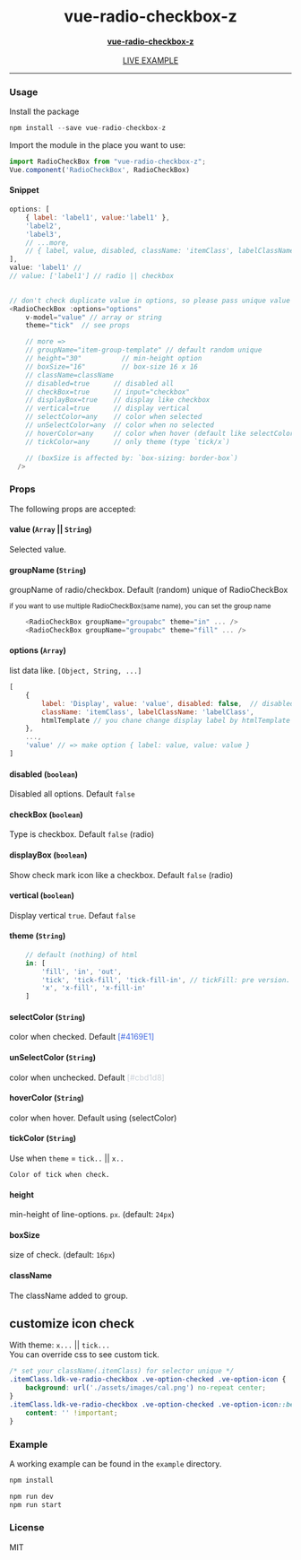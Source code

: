 <div align="center">
    <h1>vue-radio-checkbox-z</h1>
    <strong>
        <a href="https://github.com/delpikye-v/vue-radio-checkbox">vue-radio-checkbox-z</a>
    </strong>
    <br />
    <br />
    <a href="https://codesandbox.io/s/vue-radio-checkbox-z-xml00">LIVE EXAMPLE</a>
</div>

---

### Usage
Install the package
```js
npm install --save vue-radio-checkbox-z
```

Import the module in the place you want to use:
```js
import RadioCheckBox from "vue-radio-checkbox-z";
Vue.component('RadioCheckBox', RadioCheckBox)
```

#### Snippet
```js
options: [
    { label: 'label1', value:'label1' },
    'label2',
    'label3',
    // ...more,
    // { label, value, disabled, className: 'itemClass', labelClassName: 'labelClass' }
],
value: 'label1' //
// value: ['label1'] // radio || checkbox
 

// don't check duplicate value in options, so please pass unique value
<RadioCheckBox :options="options"
    v-model="value" // array or string
    theme="tick"  // see props

    // more => 
    // groupName="item-group-template" // default random unique
    // height="30"          // min-height option
    // boxSize="16"         // box-size 16 x 16 
    // className=className
    // disabled=true      // disabled all
    // checkBox=true      // input="checkbox"
    // displayBox=true    // display like checkbox
    // vertical=true      // display vertical
    // selectColor=any    // color when selected
    // unSelectColor=any  // color when no selected
    // hoverColor=any     // color when hover (default like selectColor)
    // tickColor=any      // only theme (type `tick/x`)

    // (boxSize is affected by: `box-sizing: border-box`)
  />
```

### Props

The following props are accepted:

#### value (`Array` || `String`)

Selected value.

#### groupName (`String`)
<p>groupName of radio/checkbox. Default (random) unique of RadioCheckBox</p>

<small>if you want to use multiple RadioCheckBox(same name), you can set the group name</small>
```js
    <RadioCheckBox groupName="groupabc" theme="in" ... />
    <RadioCheckBox groupName="groupabc" theme="fill" ... />
```

#### options (`Array`)
list data like. `[Object, String, ...]`
```js
[
    {
        label: 'Display', value: 'value', disabled: false,  // disabled option
        className: 'itemClass', labelClassName: 'labelClass',
        htmlTemplate // you chane change display label by htmlTemplate
    },
    ...,
    'value' // => make option { label: value, value: value }
]
```

#### disabled (`boolean`)
Disabled all options. Default `false`

#### checkBox (`boolean`)
Type is checkbox. Default `false` (radio)


#### displayBox (`boolean`)
Show check mark icon like a checkbox. Default `false` (radio)


#### vertical (`boolean`)
Display vertical `true`. Defaut `false`


#### theme (`String`)
```js 
    // default (nothing) of html
    in: [
        'fill', 'in', 'out', 
        'tick', 'tick-fill', 'tick-fill-in', // tickFill: pre version.
        'x', 'x-fill', 'x-fill-in'
    ]
```


#### selectColor (`String`)
color when checked. Default <span style="color: #4169E1">[#4169E1]</span>


#### unSelectColor (`String`)
color when unchecked. Default <span style="color: #cbd1d8;">[#cbd1d8]</span>

#### hoverColor (`String`)
color when hover. Default using (selectColor)



#### tickColor (`String`)
Use when `theme` = `tick..` || `x..`

`Color of tick when check.`


#### height
min-height of line-options. `px`. (default: `24px`)

#### boxSize
size of check. (default: `16px`)

#### className
The className added to group.

## customize icon check
With theme: `x...` || `tick...` <br />You can override css to see custom tick.

```css
/* set your className(.itemClass) for selector unique */
.itemClass.ldk-ve-radio-checkbox .ve-option-checked .ve-option-icon {
    background: url('./assets/images/cal.png') no-repeat center;
}
.itemClass.ldk-ve-radio-checkbox .ve-option-checked .ve-option-icon::before {
    content: '' !important;
}
```

### Example
A working example can be found in the `example` directory. 

```js
npm install
```
```js
npm run dev
npm run start
```

### License
MIT
